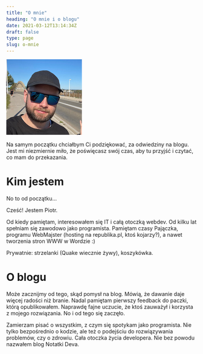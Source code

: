 ```yaml
---
title: "O mnie"
heading: "O mnie i o blogu"
date: 2021-03-12T13:14:34Z
draft: false
type: page
slug: o-mnie
---
```


![Dev od notatek](me.jpg "Dev od notatek")

Na samym początku chciałbym Ci podziękować, za odwiedziny na blogu. Jest mi niezmiernie miło, że poświęcasz swój czas,
aby tu przyjść i czytać, co mam do przekazania. 

# Kim jestem

No to od początku…

Cześć!
Jestem Piotr.

Od kiedy pamiętam, interesowałem się IT i całą otoczką webdev. Od kilku lat spełniam się zawodowo jako programista.
Pamiętam czasy Pajączka, programu WebMajster (hosting na republika.pl, ktoś kojarzy?), a nawet tworzenia stron WWW w 
Wordzie :)

Prywatnie: strzelanki (Quake wiecznie żywy), koszykówka.

# O blogu

Może zacznijmy od tego, skąd pomysł na blog. Mówią, że dawanie daje więcej radości niż branie. Nadal pamiętam pierwszy 
feedback do paczki, którą opublikowałem. Naprawdę fajne uczucie, że ktoś zauważył i korzysta z mojego rozwiązania. 
No i od tego się zaczęło.

Zamierzam pisać o wszystkim, z czym się spotykam jako programista. Nie tylko bezpośrednio o kodzie, ale też o podejściu 
do rozwiązywania problemów, czy o zdrowiu. Cała otoczka życia developera. Nie bez powodu nazwałem blog Notatki Deva.
